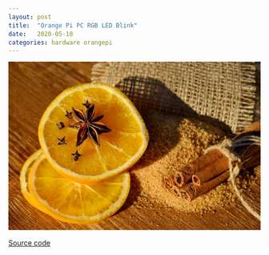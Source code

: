 ```yaml
---
layout: post
title:  "Orange Pi PC RGB LED Blink"
date:   2020-05-10
categories: hardware orangepi
---
```

[![Orange](/assets/images/orange.jpg "author Couleur on pixabay")](https://pixabay.com/photos/anise-star-anise-seeds-2905495/)

[Source code](https://github.com/lizasixsixsix/orange-pi)
